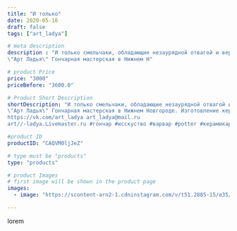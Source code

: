 ```yaml
---
title: "И только"
date: 2020-05-16
draft: false
tags: ["art_ladya"]

# meta description
description : "И только смельчаки, обладающие незаурядной отвагой и верой в свой путь, способны бесстрашно смотреть жизни в лицо.
\"Арт Ладья\" Гончарная мастерская в Нижнем Н"

# product Price
price: "3000"
priceBefore: "3600.0"

# Product Short Description
shortDescription: "И только смельчаки, обладающие незаурядной отвагой и верой в свой путь, способны бесстрашно смотреть жизни в лицо.
\"Арт Ладья\" Гончарная мастерская в Нижнем Новгороде. Изготовление керамики и мастер//-классы по обучению. 
https://vk.com/art_ladya art_ladya@mail.ru 
art//-ladya.Livemaster.ru #гончар #исскуство #варвар #potter #керамикаручнаяработа #гончарнаямастерская #керамиканазаказ #handmade #посудаизглины #керамика #гончарнаяпосуда #эксклюзивнаякерамика #painter #dishes #ceramicar #nntoday #claygoods #earthenware #ceramic #design #magic #ceramicart #магия #vikings #clay #авторскаякерамика"

#product ID
productID: "CAQVM0ljJeZ"

# type must be "products"
type: "products"

# product Images
# first image will be shown in the product page
images:
  - image: "https://scontent-arn2-1.cdninstagram.com/v/t51.2885-15/e35/99072387_245561250216607_4196677265352328453_n.jpg?tp=1&_nc_ht=scontent-arn2-1.cdninstagram.com&_nc_cat=107&_nc_ohc=qeQ-YYs166AAX-H6rjr&ccb=7-4&oh=dc75886eb22dde1542b07efd74ab5062&oe=608508EF&_nc_sid=86f79a&ig_cache_key=MjMxMDQzOTg0ODkxNjA2NDE1Mw%3D%3D.2-ccb7-4"

---
```

lorem
